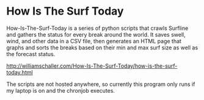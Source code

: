 # How Is The Surf Today
How-Is-The-Surf-Today is a series of python scripts that crawls Surfline and gathers the status for every break around the world. It saves swell, wind, and other data in a CSV file, then generates an HTML page that graphs and sorts the breaks based on their min and max surf size as well as the forecast status. 

http://williamschaller.com/How-Is-The-Surf-Today/how-is-the-surf-today.html

The scripts are not hosted anywhere, so currently this program only runs if my laptop is on and the chronjob executes. 
